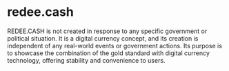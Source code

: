 # redee.cash
REDEE.CASH is not created in response to any specific government or political situation. It is a digital currency concept, and its creation is independent of any real-world events or government actions. Its purpose is to showcase the combination of the gold standard with digital currency technology, offering stability and convenience to users.
